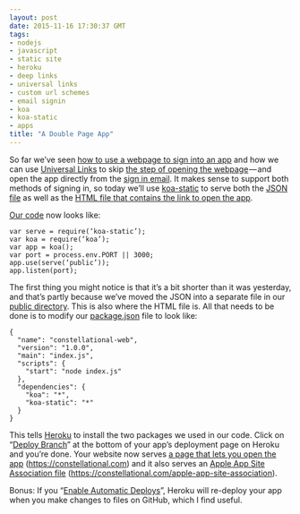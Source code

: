 ```yaml
---
layout: post
date: 2015-11-16 17:30:37 GMT
tags:
- nodejs
- javascript
- static site
- heroku
- deep links
- universal links
- custom url schemes
- email signin
- koa
- koa-static
- apps
title: "A Double Page App"
---
```

So far we’ve seen [how to use a webpage to sign into an app](http://arpith.co/post/133201714402/using-a-link-to-sign-in-to-your-app) and how we can use [Universal Links](https://developer.apple.com/library/prerelease/ios/documentation/General/Conceptual/AppSearch/UniversalLinks.html#//apple_ref/doc/uid/TP40016308-CH12-SW1) to skip [the step of opening the webpage](http://arpith.co/post/133275553207/your-babys-first-word-will-be-json) — and open the app directly from the [sign in email](http://arpith.co/post/133135590507/signing-in-with-email). It makes sense to support both methods of signing in, so today we’ll use [koa-static](https://github.com/koajs/static) to serve both the [JSON file](https://github.com/constellational/web/blob/7d09b79def0ab6ce5c61b5656f33ef1545c6287c/public/apple-app-site-association) as well as the [HTML file that contains the link to open the app](https://github.com/constellational/web/blob/7d09b79def0ab6ce5c61b5656f33ef1545c6287c/public/index.html).

[Our code](https://github.com/constellational/web/blob/7d09b79def0ab6ce5c61b5656f33ef1545c6287c/index.js) now looks like:
    
    var serve = require(‘koa-static’);
    var koa = require(‘koa’);
    var app = koa(); 
    var port = process.env.PORT || 3000; 
    app.use(serve(‘public’));
    app.listen(port);


The first thing you might notice is that it’s a bit shorter than it was yesterday, and that’s partly because we’ve moved the JSON into a separate file in our [public directory](https://github.com/constellational/web/tree/7d09b79def0ab6ce5c61b5656f33ef1545c6287c/public). This is also where the HTML file is. All that needs to be done is to modify our [package.json](https://github.com/constellational/web/blob/7d09b79def0ab6ce5c61b5656f33ef1545c6287c/package.json) file to look like:

    { 
      "name": "constellational-web",
      "version": "1.0.0",
      "main": "index.js",
      "scripts": {
        "start": "node index.js"
      },
      "dependencies": {
        "koa": "*",
        "koa-static": "*"
      }
    }
    
This tells [Heroku](http://heroku.com/) to install the two packages we used in our code. Click on “[Deploy Branch](https://devcenter.heroku.com/articles/github-integration#manual-deploys)” at the bottom of your app’s deployment page on Heroku and you’re done. Your website now serves [a page that lets you open the app](https://medium.com/@arpith/using-a-link-to-sign-in-to-your-app-46bb075e2554) (https://constellational.com) and it also serves an [Apple App Site Association file](https://medium.com/@arpith/your-baby-s-first-word-will-be-json-bf341f690327) (https://constellational.com/apple-app-site-association).

Bonus: If you “[Enable Automatic Deploys](https://devcenter.heroku.com/articles/github-integration#automatic-deploys)”, Heroku will re-deploy your app when you make changes to files on GitHub, which I find useful.